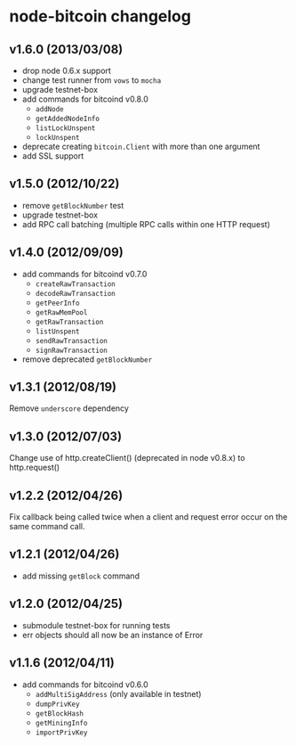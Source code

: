 # node-bitcoin changelog

## v1.6.0 (2013/03/08)
* drop node 0.6.x support
* change test runner from `vows` to `mocha`
* upgrade testnet-box
* add commands for bitcoind v0.8.0
  * `addNode`
  * `getAddedNodeInfo`
  * `listLockUnspent`
  * `lockUnspent`
* deprecate creating `bitcoin.Client` with more than one argument
* add SSL support

## v1.5.0 (2012/10/22)
* remove `getBlockNumber` test
* upgrade testnet-box
* add RPC call batching (multiple RPC calls within one HTTP request)

## v1.4.0 (2012/09/09)
* add commands for bitcoind v0.7.0
  * `createRawTransaction`
  * `decodeRawTransaction`
  * `getPeerInfo`
  * `getRawMemPool`
  * `getRawTransaction`
  * `listUnspent`
  * `sendRawTransaction`
  * `signRawTransaction`
* remove deprecated `getBlockNumber`

## v1.3.1 (2012/08/19)
Remove `underscore` dependency

## v1.3.0 (2012/07/03)
Change use of http.createClient() (deprecated in node v0.8.x) to http.request()

## v1.2.2 (2012/04/26)
Fix callback being called twice when a client and request error
occur on the same command call.

## v1.2.1 (2012/04/26)
* add missing `getBlock` command

## v1.2.0 (2012/04/25)
* submodule testnet-box for running tests
* err objects should all now be an instance of Error

## v1.1.6 (2012/04/11)
* add commands for bitcoind v0.6.0
  * `addMultiSigAddress` (only available in testnet)
  * `dumpPrivKey`
  * `getBlockHash`
  * `getMiningInfo`
  * `importPrivKey`
